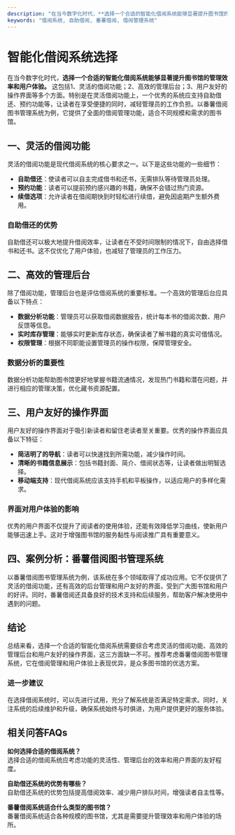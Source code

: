 ```yaml
---
description: "在当今数字化时代，**选择一个合适的智能化借阅系统能够显著提升图书馆的管理效率和用户体验。** 这包括1、灵活的借阅功能；2、高效的管理后台；3、用户友好的操作界面等多个方面。特别是在灵活借阅功能上，一个优秀的系统应支持自助借还、预约功能等，让读者在享受便捷的同时，减轻管理员的工作负担。以番薯借阅图书管理系统为例，它提供了全面的借阅管理功能，适合不同规模和需求的图书馆。"
keywords: "借阅系统, 自助借阅, 番薯借阅, 借阅管理系统"
---
```

# 智能化借阅系统选择

在当今数字化时代，**选择一个合适的智能化借阅系统能够显著提升图书馆的管理效率和用户体验。** 这包括1、灵活的借阅功能；2、高效的管理后台；3、用户友好的操作界面等多个方面。特别是在灵活借阅功能上，一个优秀的系统应支持自助借还、预约功能等，让读者在享受便捷的同时，减轻管理员的工作负担。以番薯借阅图书管理系统为例，它提供了全面的借阅管理功能，适合不同规模和需求的图书馆。

## 一、灵活的借阅功能

灵活的借阅功能是现代借阅系统的核心要求之一。以下是这些功能的一些细节：

- **自助借还**：使读者可以自主完成借书和还书，无需排队等待管理员处理。
- **预约功能**：读者可以提前预约感兴趣的书籍，确保不会错过热门资源。
- **续借选项**：允许读者在借阅期快到时轻松进行续借，避免因逾期产生额外费用。

### 自助借还的优势

自助借还可以极大地提升借阅效率，让读者在不受时间限制的情况下，自由选择借书和还书。这不仅优化了用户体验，也减轻了管理员的工作压力。

## 二、高效的管理后台

除了借阅功能，管理后台也是评估借阅系统的重要标准。一个高效的管理后台应具备以下特点：

- **数据分析功能**：管理员可以获取借阅数据报告，统计每本书的借阅次数、用户反馈等信息。
- **实时库存管理**：能够实时更新库存状态，确保读者了解书籍的真实可借情况。
- **权限管理**：根据不同职能设置管理员的操作权限，保障管理安全。

### 数据分析的重要性

数据分析功能帮助图书馆更好地掌握书籍流通情况，发现热门书籍和潜在问题，并进行相应的管理决策，优化藏书资源配置。

## 三、用户友好的操作界面

用户友好的操作界面对于吸引新读者和留住老读者至关重要。优秀的操作界面应具备以下特征：

- **简洁明了的导航**：读者可以快速找到所需功能，减少操作时间。
- **清晰的书籍信息展示**：包括书籍封面、简介、借阅状态等，让读者做出明智选择。
- **移动端支持**：现代借阅系统应该支持手机和平板操作，以适应用户的多样化需求。

### 界面对用户体验的影响

优秀的用户界面不仅提升了阅读者的使用体验，还能有效降低学习曲线，使新用户能够迅速上手。这对于增强图书馆的服务黏性与阅读推广具有重要意义。

## 四、案例分析：番薯借阅图书管理系统

以番薯借阅图书管理系统为例，该系统在多个领域取得了成功应用。它不仅提供了灵活的借阅功能，还有高效的后台管理和用户友好的界面，受到广大图书馆和用户的好评。同时，番薯借阅还具备良好的技术支持和后续服务，帮助客户解决使用中遇到的问题。

## 结论

总结来看，选择一个合适的智能化借阅系统需要综合考虑灵活的借阅功能、高效的管理后台和用户友好的操作界面，这三方面缺一不可。推荐考虑番薯借阅图书管理系统，它在借阅管理和用户体验上表现优异，是众多图书馆的优选方案。

### 进一步建议

在选择借阅系统时，可以先进行试用，充分了解系统是否满足特定需求。同时，关注系统的后续维护和升级，确保系统始终与时俱进，为用户提供更好的服务体验。

## 相关问答FAQs

**如何选择合适的借阅系统？**  
选择合适的借阅系统应考虑功能的灵活性、管理后台的效率和用户界面的友好程度。

**自助借还系统的优势有哪些？**  
自助借还系统的优势包括提高借阅效率、减少用户排队时间，增强读者自主性等。

**番薯借阅系统适合什么类型的图书馆？**  
番薯借阅系统适合各种规模的图书馆，尤其是需要提升管理效率和用户体验的场所。
